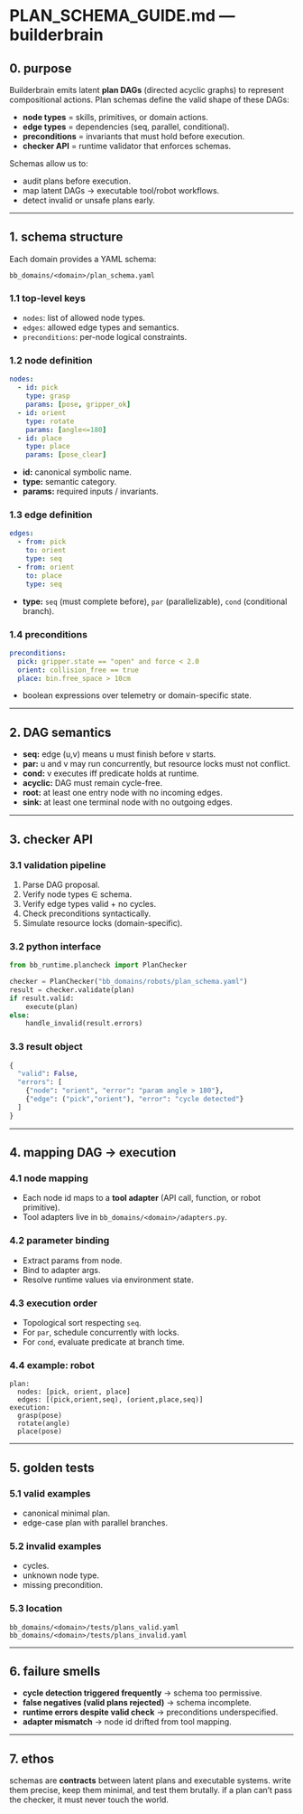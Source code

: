 # PLAN_SCHEMA_GUIDE.md — builderbrain

## 0. purpose

Builderbrain emits latent **plan DAGs** (directed acyclic graphs) to represent compositional actions. Plan schemas define the valid shape of these DAGs:

* **node types** = skills, primitives, or domain actions.
* **edge types** = dependencies (seq, parallel, conditional).
* **preconditions** = invariants that must hold before execution.
* **checker API** = runtime validator that enforces schemas.

Schemas allow us to:

* audit plans before execution.
* map latent DAGs → executable tool/robot workflows.
* detect invalid or unsafe plans early.

---

## 1. schema structure

Each domain provides a YAML schema:

```
bb_domains/<domain>/plan_schema.yaml
```

### 1.1 top-level keys

* `nodes`: list of allowed node types.
* `edges`: allowed edge types and semantics.
* `preconditions`: per-node logical constraints.

### 1.2 node definition

```yaml
nodes:
  - id: pick
    type: grasp
    params: [pose, gripper_ok]
  - id: orient
    type: rotate
    params: [angle<=180]
  - id: place
    type: place
    params: [pose_clear]
```

* **id:** canonical symbolic name.
* **type:** semantic category.
* **params:** required inputs / invariants.

### 1.3 edge definition

```yaml
edges:
  - from: pick
    to: orient
    type: seq
  - from: orient
    to: place
    type: seq
```

* **type:** `seq` (must complete before), `par` (parallelizable), `cond` (conditional branch).

### 1.4 preconditions

```yaml
preconditions:
  pick: gripper.state == "open" and force < 2.0
  orient: collision_free == true
  place: bin.free_space > 10cm
```

* boolean expressions over telemetry or domain-specific state.

---

## 2. DAG semantics

* **seq:** edge (u,v) means u must finish before v starts.
* **par:** u and v may run concurrently, but resource locks must not conflict.
* **cond:** v executes iff predicate holds at runtime.
* **acyclic:** DAG must remain cycle-free.
* **root:** at least one entry node with no incoming edges.
* **sink:** at least one terminal node with no outgoing edges.

---

## 3. checker API

### 3.1 validation pipeline

1. Parse DAG proposal.
2. Verify node types ∈ schema.
3. Verify edge types valid + no cycles.
4. Check preconditions syntactically.
5. Simulate resource locks (domain-specific).

### 3.2 python interface

```python
from bb_runtime.plancheck import PlanChecker

checker = PlanChecker("bb_domains/robots/plan_schema.yaml")
result = checker.validate(plan)
if result.valid:
    execute(plan)
else:
    handle_invalid(result.errors)
```

### 3.3 result object

```python
{
  "valid": False,
  "errors": [
    {"node": "orient", "error": "param angle > 180"},
    {"edge": ("pick","orient"), "error": "cycle detected"}
  ]
}
```

---

## 4. mapping DAG → execution

### 4.1 node mapping

* Each node id maps to a **tool adapter** (API call, function, or robot primitive).
* Tool adapters live in `bb_domains/<domain>/adapters.py`.

### 4.2 parameter binding

* Extract params from node.
* Bind to adapter args.
* Resolve runtime values via environment state.

### 4.3 execution order

* Topological sort respecting `seq`.
* For `par`, schedule concurrently with locks.
* For `cond`, evaluate predicate at branch time.

### 4.4 example: robot

```
plan:
  nodes: [pick, orient, place]
  edges: [(pick,orient,seq), (orient,place,seq)]
execution:
  grasp(pose)
  rotate(angle)
  place(pose)
```

---

## 5. golden tests

### 5.1 valid examples

* canonical minimal plan.
* edge-case plan with parallel branches.

### 5.2 invalid examples

* cycles.
* unknown node type.
* missing precondition.

### 5.3 location

```
bb_domains/<domain>/tests/plans_valid.yaml
bb_domains/<domain>/tests/plans_invalid.yaml
```

---

## 6. failure smells

* **cycle detection triggered frequently** → schema too permissive.
* **false negatives (valid plans rejected)** → schema incomplete.
* **runtime errors despite valid check** → preconditions underspecified.
* **adapter mismatch** → node id drifted from tool mapping.

---

## 7. ethos

schemas are **contracts** between latent plans and executable systems. write them precise, keep them minimal, and test them brutally. if a plan can’t pass the checker, it must never touch the world.
